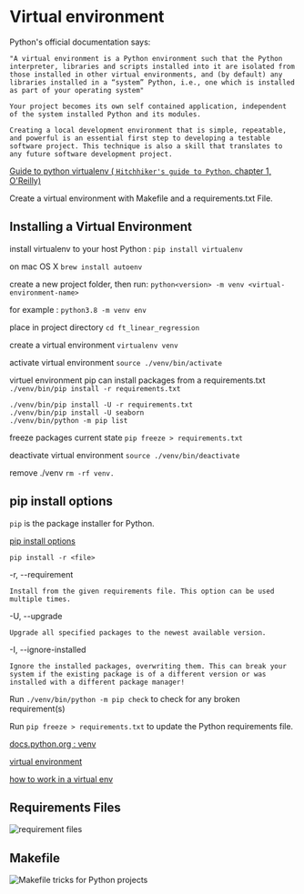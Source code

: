 # Virtual environment

Python's official documentation says:

    "A virtual environment is a Python environment such that the Python interpreter, libraries and scripts installed into it are isolated from those installed in other virtual environments, and (by default) any libraries installed in a “system” Python, i.e., one which is installed as part of your operating system"

``` Your project becomes its own self contained application, independent of the system installed Python and its modules. ```

```
Creating a local development environment that is simple, repeatable, and powerful is an essential first step to developing a testable software project. This technique is also a skill that translates to any future software development project.
```
[Guide to python virtualenv ( `Hitchhiker's guide to Python`, chapter 1, O'Reilly)](https://python-guide-pt-br.readthedocs.io/fr/latest/dev/virtualenvs.html)

Create a virtual environment with Makefile and a requirements.txt File.
## Installing a Virtual Environment

install virtualenv to your host Python : ``` pip install virtualenv ```

on mac OS X ```brew install autoenv```

create a new project folder, then run: ```python<version> -m venv <virtual-environment-name>```

for example :   ```python3.8 -m venv env```

place in project directory ```cd ft_linear_regression```

create a virtual environment ```virtualenv venv```

activate virtual environment
```source ./venv/bin/activate```

virtuel environment pip can install packages from a requirements.txt ```./venv/bin/pip install -r requirements.txt```

```
./venv/bin/pip install -U -r requirements.txt
./venv/bin/pip install -U seaborn
./venv/bin/python -m pip list
```

freeze packages current state ```pip freeze > requirements.txt```

deactivate virtual environment ```source ./venv/bin/deactivate```

remove ./venv ```rm -rf venv.```

## pip install options

```pip``` is the package installer for Python.

[pip install options](https://pip.pypa.io/en/stable/cli/pip_install/#options)

```pip install -r <file>```

-r, --requirement <file>

    Install from the given requirements file. This option can be used multiple times.

-U, --upgrade

    Upgrade all specified packages to the newest available version. 

-I, --ignore-installed

    Ignore the installed packages, overwriting them. This can break your system if the existing package is of a different version or was installed with a different package manager!

Run ```./venv/bin/python -m pip check``` to check for any broken requirement(s)

Run ```pip freeze > requirements.txt``` to update the Python requirements file.

[docs.python.org : venv](https://docs.python.org/fr/3/library/venv.html)

[virtual environment](https://www.freecodecamp.org/news/how-to-setup-virtual-environments-in-python/)

[how to work in a virtual env](https://realpython.com/python-virtual-environments-a-primer/#how-can-you-work-with-a-python-virtual-environment)

## Requirements Files

![requirement files](https://pip.pypa.io/en/latest/user_guide/#requirements-files)

## Makefile

![Makefile tricks for Python projects](https://ricardoanderegg.com/posts/makefile-python-project-tricks/)